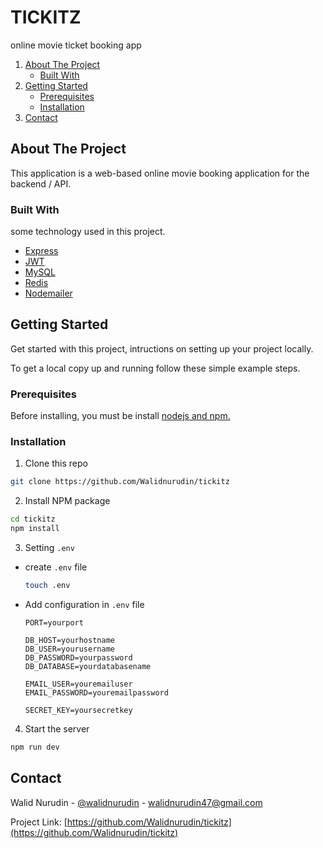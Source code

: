 # TICKITZ

online movie ticket booking app

<!-- NAVIGATION -->
<ol>
    <li>
      <a href="#about-the-project">About The Project</a>
      <ul>
        <li><a href="#built-with">Built With</a></li>
      </ul>
    </li>
    <li>
      <a href="#getting-started">Getting Started</a>
      <ul>
        <li><a href="#prerequisites">Prerequisites</a></li>
        <li><a href="#installation">Installation</a></li>
      </ul>
    </li>
    <li><a href="#contact">Contact</a></li>
  </ol>

<!-- ABOUT THE PROJECT -->

## About The Project

This application is a web-based online movie booking application for the backend / API.

### Built With

some technology used in this project.

- [Express](https://expressjs.com)
- [JWT](https://jwt.io)
- [MySQL](https://mysql.com)
- [Redis](https://redis.io)
- [Nodemailer](https://nodemailer.com)

<!-- GETTING STARTED -->

## Getting Started

Get started with this project, intructions on setting up your project locally.

To get a local copy up and running follow these simple example steps.

### Prerequisites

Before installing, you must be install [nodejs and npm.](https://nodejs.org)

### Installation

1. Clone this repo

```sh
git clone https://github.com/Walidnurudin/tickitz
```

2. Install NPM package

```sh
cd tickitz
npm install
```

3. Setting `.env`

- create `.env` file

  ```sh
  touch .env
  ```

- Add configuration in `.env` file

  ```
  PORT=yourport

  DB_HOST=yourhostname
  DB_USER=yourusername
  DB_PASSWORD=yourpassword
  DB_DATABASE=yourdatabasename

  EMAIL_USER=youremailuser
  EMAIL_PASSWORD=youremailpassword

  SECRET_KEY=yoursecretkey

  ```

4. Start the server

```sh
npm run dev
```

<!-- CONTACT -->

## Contact

Walid Nurudin - [@walidnurudin](https://www.linkedin.com/in/walidnurudin/) - walidnurudin47@gmail.com

Project Link: [https://github.com/Walidnurudin/tickitz](https://github.com/Walidnurudin/tickitz)
